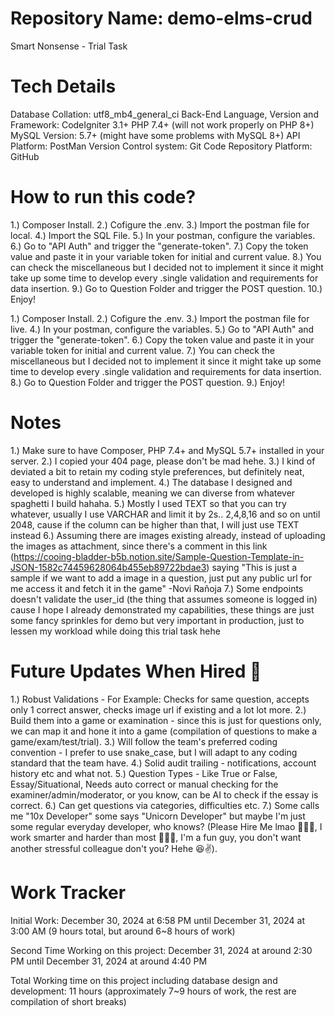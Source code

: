 # Repository Name: demo-elms-crud
Smart Nonsense - Trial Task

# Tech Details
Database Collation: utf8_mb4_general_ci
Back-End Language, Version and Framework: CodeIgniter 3.1+ PHP 7.4+ (will not work properly on PHP 8+)
MySQL Version: 5.7+ (might have some problems with MySQL 8+)
API Platform: PostMan
Version Control system: Git
Code Repository Platform: GitHub

# How to run this code?
<!-- Local -->
1.) Composer Install.
2.) Cofigure the .env.
3.) Import the postman file for local.
4.) Import the SQL File.
5.) In your postman, configure the variables.
6.) Go to "API Auth" and trigger the "generate-token".
7.) Copy the token value and paste it in your variable token for initial and current value.
8.) You can check the miscellaneous but I decided not to implement it since it might take up some time to develop every .single validation and requirements for data insertion.
9.) Go to Question Folder and trigger the POST question.
10.) Enjoy!

<!-- Live -->
1.) Composer Install.
2.) Cofigure the .env.
3.) Import the postman file for live.
4.) In your postman, configure the variables.
5.) Go to "API Auth" and trigger the "generate-token".
6.) Copy the token value and paste it in your variable token for initial and current value.
7.) You can check the miscellaneous but I decided not to implement it since it might take up some time to develop every .single validation and requirements for data insertion.
8.) Go to Question Folder and trigger the POST question.
9.) Enjoy!

# Notes
1.) Make sure to have Composer, PHP 7.4+ and MySQL 5.7+ installed in your server.
2.) I copied your 404 page, please don't be mad hehe.
3.) I kind of deviated a bit to retain my coding style preferences, but definitely neat, easy to understand and implement.
4.) The database I designed and developed is highly scalable, meaning we can diverse from whatever spaghetti I build hahaha.
5.) Mostly I used TEXT so that you can try whatever, usually I use VARCHAR and limit it by 2s.. 2,4,8,16 and so on until 2048, cause if the column can be higher than that, I will just use TEXT instead
6.) Assuming there are images existing already, instead of uploading the images as attachment, since there's a comment in this link (https://cooing-bladder-b5b.notion.site/Sample-Question-Template-in-JSON-1582c74459628064b455eb89722bdae3) saying "This is just a sample if we want to add a image in a question, just put any public url for me access it and fetch it in the game" -Novi Rañoja
7.) Some endpoints doesn't validate the user_id (the thing that assumes someone is logged in) cause I hope I already demonstrated my capabilities, these things are just some fancy sprinkles for demo but very important in production, just to lessen my workload while doing this trial task hehe

# Future Updates When Hired 👀
1.) Robust Validations - For Example: Checks for same question, accepts only 1 correct answer, checks image url if existing and a lot lot more.
2.) Build them into a game or examination - since this is just for questions only, we can map it and hone it into a game (compilation of questions to make a game/exam/test/trial).
3.) Will follow the team's preferred coding convention - I prefer to use snake_case, but I will adapt to any coding standard that the team have.
4.) Solid audit trailing - notifications, account history etc and what not.
5.) Question Types - Like True or False, Essay/Situational, Needs auto correct or manual checking for the examiner/admin/moderator, or you know, can be AI to check if the essay is correct.
6.) Can get questions via categories, difficulties etc.
7.) Some calls me "10x Developer" some says "Unicorn Developer" but maybe I'm just some regular everyday developer, who knows? (Please Hire Me lmao 🙏🙏🙏, I work smarter and harder than most 🙇🙇🙇, I'm a fun guy, you don't want another stressful colleague don't you? Hehe 😆✌️).

# Work Tracker
Initial Work: December 30, 2024 at 6:58 PM until December 31, 2024 at 3:00 AM (9 hours total, but around 6~8 hours of work)

Second Time Working on this project:  December 31, 2024 at around 2:30 PM until  December 31, 2024 at around 4:40 PM

Total Working time on this project including database design and development: 11 hours (approximately 7~9 hours of work, the rest are compilation of short breaks) 